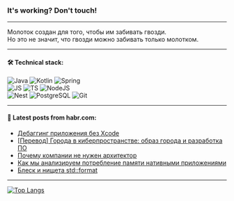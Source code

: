 ### It's working? Don't touch!

---
Молоток создан для того, чтобы им забивать гвозди. <br>
Но это не значит, что гвозди можно забивать только молотком.

---

#### 🛠️ Technical stack:

![Java](https://img.shields.io/badge/Java-informational?logo=Oracle&style=flat&logoColor=white&color=FF4500)
![Kotlin](https://img.shields.io/badge/Kotlin-informational?logo=Kotlin&style=flat&logoColor=white&color=774D97)
![Spring](https://img.shields.io/badge/SpringBoot-informational?logo=SpringBoot&style=flat&logoColor=white&color=6DB33F) <br>
![JS](https://img.shields.io/badge/JS-informational?logo=javaScript&style=flat&logoColor=black&color=F7Df1E)
![TS](https://img.shields.io/badge/TypeScript-informational?logo=typeScript&style=flat&logoColor=black&color=0667A8)
![NodeJS](https://img.shields.io/badge/NodeJS-informational?logo=node.js&style=flat&logoColor=white&color=70A760) <br>
![Nest](https://img.shields.io/badge/NestJS-informational?logo=NestJS&style=flat&logoColor=white&color=E0234E)
![PostgreSQL](https://img.shields.io/badge/PostgreSQL-informational?logo=PostgreSQL&style=flat&logoColor=white&color=DAA520)
![Git](https://img.shields.io/badge/Git-informational?logo=git&style=flat&logoColor=white&color=778899)

___

#### 💬 Latest posts from habr.com:

<!-- BLOG-POST-LIST:START -->
- [Дебаггинг приложения без Xcode](https://habr.com/ru/companies/alfa/articles/763596/?utm_source=habrahabr&utm_medium=rss&utm_campaign=763596)
- [[Перевод] Города в киберпространстве: образ города и разработка ПО](https://habr.com/ru/companies/kts/articles/763782/?utm_source=habrahabr&utm_medium=rss&utm_campaign=763782)
- [Почему компании не нужен архитектор](https://habr.com/ru/companies/netologyru/articles/763456/?utm_source=habrahabr&utm_medium=rss&utm_campaign=763456)
- [Как мы анализируем потребление памяти нативными приложениями](https://habr.com/ru/companies/1c/articles/761012/?utm_source=habrahabr&utm_medium=rss&utm_campaign=761012)
- [Блеск и нищета std::format](https://habr.com/ru/articles/763784/?utm_source=habrahabr&utm_medium=rss&utm_campaign=763784)
<!-- BLOG-POST-LIST:END -->

---
[![Top Langs](https://github-readme-stats-git-master-advtsetting-gmailcom.vercel.app/api/top-langs/?username=zloylis&langs_count=10&hide_title=false&title_color=e6edf3&size_weight=0.5&count_weight=0.5&layout=compact&hide_border=true&theme=dracula)](https://github.com/zloylis)

<!-- ![GitHub stats](https://github-readme-stats-git-master-advtsetting-gmailcom.vercel.app/api?username=zloylis&show_icons=true&hide_border=true&theme=dracula&hide_title=true&include_all_commits=true&count_private=true&hide=contribs&hide_rank=true) -->
